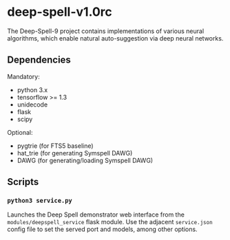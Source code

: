 deep-spell-v1.0rc
=================

The Deep-Spell-9 project contains implementations of various neural algorithms,
which enable natural auto-suggestion via deep neural networks.

## Dependencies

Mandatory:
* python 3.x
* tensorflow >= 1.3
* unidecode
* flask
* scipy

Optional:
* pygtrie (for FTS5 baseline)
* hat_trie (for generating Symspell DAWG)
* DAWG (for generating/loading Symspell DAWG)

## Scripts

### `python3 service.py`

Launches the Deep Spell demonstrator web interface from the
`modules/deepspell_service` flask module. Use the adjacent
`service.json` config file to set the served port and models,
among other options.
